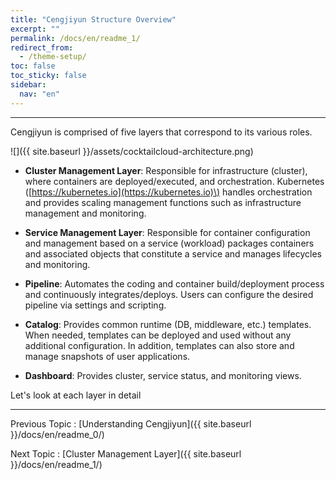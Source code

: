```yaml
---
title: "Cengjiyun Structure Overview"
excerpt: ""
permalink: /docs/en/readme_1/
redirect_from:
  - /theme-setup/
toc: false
toc_sticky: false
sidebar:
  nav: "en"
---
```



---
Cengjiyun is comprised of five layers that correspond to its various roles.

![]({{ site.baseurl }}/assets/cocktailcloud-architecture.png)

* **Cluster Management Layer**: Responsible for infrastructure \(cluster\), where containers are deployed/executed, and orchestration. Kubernetes \([https://kubernetes.io](https://kubernetes.io)\) handles orchestration and provides scaling management functions such as infrastructure management and monitoring.

* **Service Management Layer**: Responsible for container configuration and management based on a service \(workload\) packages containers and associated objects that constitute a service and manages lifecycles and monitoring.

* **Pipeline**: Automates the coding and container build/deployment process and continuously integrates/deploys. Users can configure the desired pipeline via settings and scripting.

* **Catalog**: Provides common runtime \(DB, middleware, etc.\) templates. When needed, templates can be deployed and used without any additional configuration. In addition, templates can also store and manage snapshots of user applications.

* **Dashboard**: Provides cluster, service status, and monitoring views.

Let's look at each layer in detail

---

Previous Topic : [Understanding Cengjiyun]({{ site.baseurl }}/docs/en/readme_0/)

Next Topic : [Cluster Management Layer]({{ site.baseurl }}/docs/en/readme_1/)
